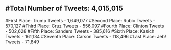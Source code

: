 #Total Number of Tweets: 4,015,015 
---
#First Place: Trump Tweets - 1,649,077
#Second Place: Rubio Tweets - 570,127
#Third Place: Cruz Tweets - 556,097
#Fourth Place: Clinton Tweets - 502,628
#Fifth Place: Sanders Tweets - 385,616
#Sixth Place: Kasich Tweets - 161,134
#Seventh Place: Carson Tweets - 118,496
#Last Place: Jeb! Tweets - 71,849
